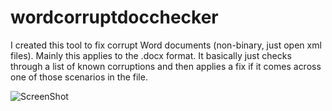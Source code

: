 # wordcorruptdocchecker
I created this tool to fix corrupt Word documents (non-binary, just open xml files). Mainly this applies to the .docx format. It basically just checks through a list of known corruptions and then applies a fix if it comes across one of those scenarios in the file. 

![ScreenShot](http://i.imgur.com/43TaZtV.jpg)
